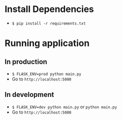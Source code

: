 # Install Dependencies
- `$ pip install -r requirements.txt`

# Running application
## In production
- `$ FLASK_ENV=prod python main.py`
- Go to `http://localhost:5000`

## In development
- `$ FLASK_ENV=dev python main.py` or `python main.py`
- Go to `http://localhost:5000`
